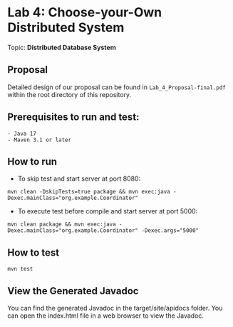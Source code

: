 # Lab 4: Choose-your-Own Distributed System

Topic: **Distributed Database System**

## Proposal
Detailed design of our proposal can be found in `Lab_4_Proposal-final.pdf` within the root directory of this repository.

## Prerequisites to run and test:
    - Java 17
    - Maven 3.1 or later
## How to run
- To skip test and start server at port 8080:
```
mvn clean -DskipTests=true package && mvn exec:java -Dexec.mainClass="org.example.Coordinator"
```
- To execute test before compile and start server at port 5000:
```
mvn clean package && mvn exec:java -Dexec.mainClass="org.example.Coordinator" -Dexec.args="5000"
```
## How to test
```
mvn test
```

## View the Generated Javadoc
You can find the generated Javadoc in the target/site/apidocs folder. You can open the index.html file in a web browser to view the Javadoc.

